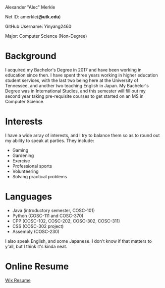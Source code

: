 Alexander "Alec" Merkle

Net ID: amerkle(**@utk.edu**)

GitHub Username: Yinyang2460

Major: Computer Science (Non-Degree)

# Background
I acquired my Bachelor's Degree in 2017 and have been working in education since then. I have spent three years working in higher education student services, with the last two being here at the University of Tennessee, and another two teaching English in Japan. My Bachelor's Degree was in International Studies, and this semester will fill out my second year taking pre-requisite courses to get started on an MS in Computer Science.

# Interests
I have a wide array of interests, and I try to balance them so as to round out my ability to speak at parties. They include: 
* Gaming
* Gardening
* Exercise
* Professional sports
* Volunteering
* Solving practical problems

# Languages
* Java (introductory semester, COSC-101)
* Python (COSC-111 and COSC-370)
* CPP (COSC-102, COSC-202, COSC-302, COSC-311)
* CSS (COSC-302 project)
* Assembly (COSC-230)

I also speak English, and some Japanese. I don't know if that matters to y'all, but I think it's kinda neat.

# Online Resume
[Wix Resume](https://merklealec.wixsite.com/utkamerkle)

